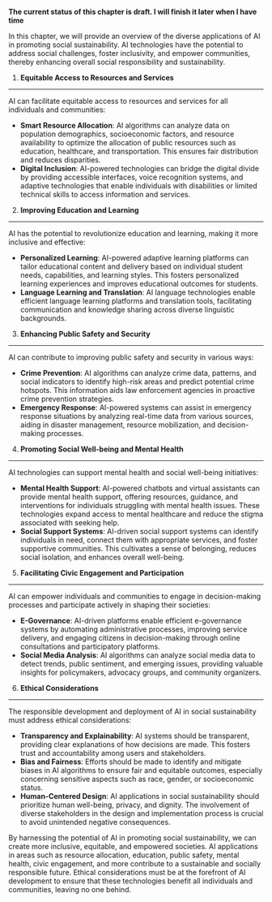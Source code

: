 **The current status of this chapter is draft. I will finish it later when I have time**

In this chapter, we will provide an overview of the diverse applications of AI in promoting social sustainability. AI technologies have the potential to address social challenges, foster inclusivity, and empower communities, thereby enhancing overall social responsibility and sustainability.

1. **Equitable Access to Resources and Services**
-------------------------------------------------

AI can facilitate equitable access to resources and services for all individuals and communities:

* **Smart Resource Allocation**: AI algorithms can analyze data on population demographics, socioeconomic factors, and resource availability to optimize the allocation of public resources such as education, healthcare, and transportation. This ensures fair distribution and reduces disparities.
* **Digital Inclusion**: AI-powered technologies can bridge the digital divide by providing accessible interfaces, voice recognition systems, and adaptive technologies that enable individuals with disabilities or limited technical skills to access information and services.

2. **Improving Education and Learning**
---------------------------------------

AI has the potential to revolutionize education and learning, making it more inclusive and effective:

* **Personalized Learning**: AI-powered adaptive learning platforms can tailor educational content and delivery based on individual student needs, capabilities, and learning styles. This fosters personalized learning experiences and improves educational outcomes for students.
* **Language Learning and Translation**: AI language technologies enable efficient language learning platforms and translation tools, facilitating communication and knowledge sharing across diverse linguistic backgrounds.

3. **Enhancing Public Safety and Security**
-------------------------------------------

AI can contribute to improving public safety and security in various ways:

* **Crime Prevention**: AI algorithms can analyze crime data, patterns, and social indicators to identify high-risk areas and predict potential crime hotspots. This information aids law enforcement agencies in proactive crime prevention strategies.
* **Emergency Response**: AI-powered systems can assist in emergency response situations by analyzing real-time data from various sources, aiding in disaster management, resource mobilization, and decision-making processes.

4. **Promoting Social Well-being and Mental Health**
----------------------------------------------------

AI technologies can support mental health and social well-being initiatives:

* **Mental Health Support**: AI-powered chatbots and virtual assistants can provide mental health support, offering resources, guidance, and interventions for individuals struggling with mental health issues. These technologies expand access to mental healthcare and reduce the stigma associated with seeking help.
* **Social Support Systems**: AI-driven social support systems can identify individuals in need, connect them with appropriate services, and foster supportive communities. This cultivates a sense of belonging, reduces social isolation, and enhances overall well-being.

5. **Facilitating Civic Engagement and Participation**
------------------------------------------------------

AI can empower individuals and communities to engage in decision-making processes and participate actively in shaping their societies:

* **E-Governance**: AI-driven platforms enable efficient e-governance systems by automating administrative processes, improving service delivery, and engaging citizens in decision-making through online consultations and participatory platforms.
* **Social Media Analysis**: AI algorithms can analyze social media data to detect trends, public sentiment, and emerging issues, providing valuable insights for policymakers, advocacy groups, and community organizers.

6. **Ethical Considerations**
-----------------------------

The responsible development and deployment of AI in social sustainability must address ethical considerations:

* **Transparency and Explainability**: AI systems should be transparent, providing clear explanations of how decisions are made. This fosters trust and accountability among users and stakeholders.
* **Bias and Fairness**: Efforts should be made to identify and mitigate biases in AI algorithms to ensure fair and equitable outcomes, especially concerning sensitive aspects such as race, gender, or socioeconomic status.
* **Human-Centered Design**: AI applications in social sustainability should prioritize human well-being, privacy, and dignity. The involvement of diverse stakeholders in the design and implementation process is crucial to avoid unintended negative consequences.

By harnessing the potential of AI in promoting social sustainability, we can create more inclusive, equitable, and empowered societies. AI applications in areas such as resource allocation, education, public safety, mental health, civic engagement, and more contribute to a sustainable and socially responsible future. Ethical considerations must be at the forefront of AI development to ensure that these technologies benefit all individuals and communities, leaving no one behind.
